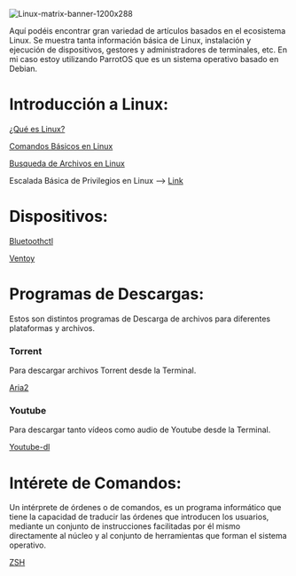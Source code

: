 ![Linux-matrix-banner-1200x288](https://user-images.githubusercontent.com/103068924/165993945-1e654b48-64c2-48b6-bd66-8e87763d9b50.jpg)

Aquí podéis encontrar gran variedad de artículos basados en el ecosistema Linux. Se muestra tanta información básica de Linux, instalación y ejecución 
de dispositivos, gestores y administradores de terminales, etc. En mi caso estoy utilizando ParrotOS que es un sistema operativo basado en Debian.

# Introducción a Linux:

[¿Qué es Linux?](../Web/Linux/Introducción_a_Linux/Introducción_a_Linux.html)  

[Comandos Básicos en Linux](../Web/Linux/Introducción_a_Linux/Comandos_básicos_Linux.html)  

[Busqueda de Archivos en Linux](../Web/Linux/Introducción_a_Linux/find.html)   

Escalada Básica de Privilegios en Linux --> [Link](https://blog.g0tmi1k.com/2011/08/basic-linux-privilege-escalation/)  

# Dispositivos:

[Bluetoothctl](../Web/Linux/Introducción_a_Linux/Bluetoothctl.html)  

[Ventoy](/f1r0x.github.io/Web/Linux/Programas_para_Linux/Ventoy.html)

# Programas de Descargas:
Estos son distintos programas de Descarga de archivos para diferentes plataformas y archivos.

### Torrent
Para descargar archivos Torrent desde la Terminal.

[Aria2](../Web/Linux/Programas_para_Linux/Aria2.html)

### Youtube
Para descargar tanto vídeos como audio de Youtube desde la Terminal.

[Youtube-dl](../Web/Linux/Programas_para_Linux/Youtube-dl.html)

# Intérete de Comandos:  
Un intérprete de órdenes o de comandos, es un programa informático que tiene la capacidad de traducir las órdenes que introducen los usuarios, mediante un conjunto de instrucciones facilitadas por él mismo directamente al núcleo y al conjunto de herramientas que forman el sistema operativo.

[ZSH](../Web/Linux/ZSH/ZSH.html)
